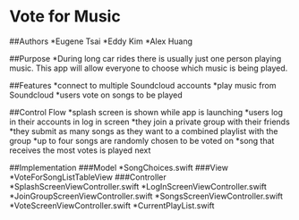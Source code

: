 # Vote for Music

##Authors
  *Eugene Tsai
  *Eddy Kim
  *Alex Huang

##Purpose
  *During long car rides there is usually just one person playing music. This app 
  will allow everyone to choose which music is being played.

##Features
  *connect to multiple Soundcloud accounts
  *play music from Soundcloud
  *users vote on songs to be played 

##Control Flow
  *splash screen is shown while app is launching
  *users log in their accounts in log in screen
  *they join a private group with their friends
  *they submit as many songs as they want to a combined playlist with the group
  *up to four songs are randomly chosen to be voted on 
  *song that receives the most votes is played next
  
##Implementation
###Model
  *SongChoices.swift
###View
  *VoteForSongListTableView
###Controller
  *SplashScreenViewController.swift
  *LogInScreenViewController.swift
  *JoinGroupScreenViewController.swift
  *SongsScreenViewController.swift
  *VoteScreenViewController.swift
  *CurrentPlayList.swift

